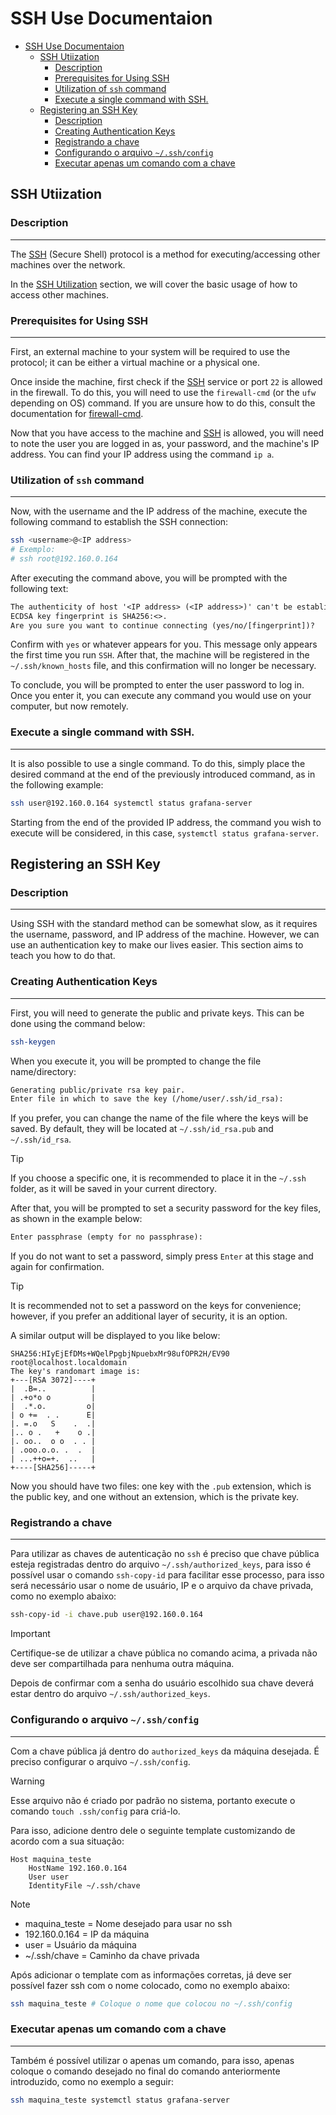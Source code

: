 # SSH Use Documentaion

- [SSH Use Documentaion](#ssh-use-documentaion)
  - [SSH Utiization](#ssh-utiization)
    - [Description](#description)
    - [Prerequisites for Using SSH](#prerequisites-for-using-ssh)
    - [Utilization of `ssh` command](#utilization-of-ssh-command)
    - [Execute a single command with SSH.](#execute-a-single-command-with-ssh)
  - [Registering an SSH Key](#registering-an-ssh-key)
    - [Description](#description-1)
    - [Creating Authentication Keys](#creating-authentication-keys)
    - [Registrando a chave](#registrando-a-chave)
    - [Configurando o arquivo `~/.ssh/config`](#configurando-o-arquivo-sshconfig)
    - [Executar apenas um comando com a chave](#executar-apenas-um-comando-com-a-chave)

## SSH Utiization

### Description
***
The [SSH][ssh] (Secure Shell) protocol is a method for executing/accessing other machines over the network.

In the [SSH Utilization](#ssh-utiization) section, we will cover the basic usage of how to access other machines.

### Prerequisites for Using SSH
***
First, an external machine to your system will be required to use the protocol; it can be either a virtual machine or a physical one.

Once inside the machine, first check if the [SSH][ssh] service or port `22` is allowed in the firewall. To do this, you will need to use the `firewall-cmd` (or the `ufw` depending on OS) command. If you are unsure how to do this, consult the documentation for [firewall-cmd](firewall-cmd.md).

Now that you have access to the machine and [SSH][ssh] is allowed, you will need to note the user you are logged in as, your password, and the machine's IP address. You can find your IP address using the command `ip a`.

### Utilization of `ssh` command
***
Now, with the username and the IP address of the machine, execute the following command to establish the SSH connection:

```bash
ssh <username>@<IP address>
# Exemplo:
# ssh root@192.160.0.164
```

After executing the command above, you will be prompted with the following text:

```txt
The authenticity of host '<IP address> (<IP address>)' can't be established.
ECDSA key fingerprint is SHA256:<>.
Are you sure you want to continue connecting (yes/no/[fingerprint])?
```

Confirm with `yes` or whatever appears for you. This message only appears the first time you run `SSH`. After that, the machine will be registered in the `~/.ssh/known_hosts` file, and this confirmation will no longer be necessary.

To conclude, you will be prompted to enter the user password to log in. Once you enter it, you can execute any command you would use on your computer, but now remotely.

### Execute a single command with SSH.
***
It is also possible to use a single command. To do this, simply place the desired command at the end of the previously introduced command, as in the following example:

```bash
ssh user@192.160.0.164 systemctl status grafana-server
```

Starting from the end of the provided IP address, the command you wish to execute will be considered, in this case, `systemctl status grafana-server`.

## Registering an SSH Key

### Description
***
Using SSH with the standard method can be somewhat slow, as it requires the username, password, and IP address of the machine. However, we can use an authentication key to make our lives easier. This section aims to teach you how to do that.

### Creating Authentication Keys
***
First, you will need to generate the public and private keys. This can be done using the command below:

```bash
ssh-keygen
```

When you execute it, you will be prompted to change the file name/directory:

```txt
Generating public/private rsa key pair.
Enter file in which to save the key (/home/user/.ssh/id_rsa):
```

If you prefer, you can change the name of the file where the keys will be saved. By default, they will be located at `~/.ssh/id_rsa.pub` and `~/.ssh/id_rsa`.

> [!TIP]
> If you choose a specific one, it is recommended to place it in the `~/.ssh` folder, as it will be saved in your current directory.

After that, you will be prompted to set a security password for the key files, as shown in the example below:

```txt
Enter passphrase (empty for no passphrase):
```

If you do not want to set a password, simply press `Enter` at this stage and again for confirmation.

> [!TIP]
> It is recommended not to set a password on the keys for convenience; however, if you prefer an additional layer of security, it is an option.

A similar output will be displayed to you like below:

```text
SHA256:HIyEjEfDMs+WQelPpgbjNpuebxMr98ufOPR2H/EV90 root@localhost.localdomain
The key's randomart image is:
+---[RSA 3072]----+
|  .B=..          |
| .+o*o o         |
|  .*.o.         o|
| o +=  . .      E|
|. =.o   S    .  .|
|.. o .   +    o .|
|. oo..  o o  . . |
| .ooo.o.o. .  .  |
| ...++o=+.  ..   |
+----[SHA256]-----+
```

Now you should have two files: one key with the `.pub` extension, which is the public key, and one without an extension, which is the private key.

### Registrando a chave
***
Para utilizar as chaves de autenticação no `ssh` é preciso que chave pública esteja registradas dentro do arquivo `~/.ssh/authorized_keys`, para isso é possível usar o comando `ssh-copy-id` para facilitar esse processo, para isso será necessário usar o nome de usuário, IP e o arquivo da chave privada, como no exemplo abaixo:

```bash
ssh-copy-id -i chave.pub user@192.160.0.164
```

> [!IMPORTANT]
> Certifique-se de utilizar a chave pública no comando acima, a privada não deve ser compartilhada para nenhuma outra máquina.

Depois de confirmar com a senha do usuário escolhido sua chave deverá estar dentro do arquivo `~/.ssh/authorized_keys`.

### Configurando o arquivo `~/.ssh/config`
***
Com a chave pública já dentro do `authorized_keys` da máquina desejada. É preciso configurar o arquivo `~/.ssh/config`.

> [!WARNING]
> Esse arquivo não é criado por padrão no sistema, portanto execute o comando `touch .ssh/config` para criá-lo.

Para isso, adicione dentro dele o seguinte template customizando de acordo com a sua situação:

```
Host maquina_teste
	HostName 192.160.0.164
	User user
	IdentityFile ~/.ssh/chave
```

> [!NOTE]
> - maquina_teste = Nome desejado para usar no ssh
> - 192.160.0.164 = IP da máquina
> - user = Usuário da máquina
> - ~/.ssh/chave = Caminho da chave privada

Após adicionar o template com as informações corretas, já deve ser possível fazer ssh com o nome colocado, como no exemplo abaixo:

```bash
ssh maquina_teste # Coloque o nome que colocou no ~/.ssh/config
```

### Executar apenas um comando com a chave
***
Também é possível utilizar o apenas um comando, para isso, apenas coloque o comando desejado no final do comando anteriormente introduzido, como no exemplo a seguir:

```bash
ssh maquina_teste systemctl status grafana-server
```


<!--- Links de documentação e referências  --->
[ssh]:https://pt.wikipedia.org/wiki/Secure_Shell
[rocky]:https://docs.rockylinux.org/release_notes/9_3/
